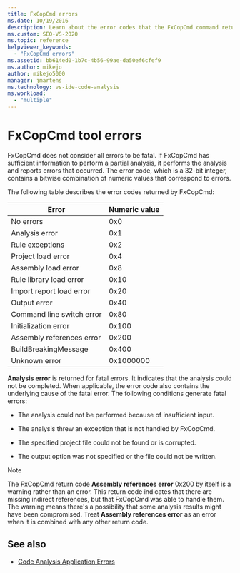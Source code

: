 ```yaml
---
title: FxCopCmd errors
ms.date: 10/19/2016
description: Learn about the error codes that the FxCopCmd command returns. See which type of error each code represents, and find out how to recognize fatal errors.
ms.custom: SEO-VS-2020
ms.topic: reference
helpviewer_keywords:
  - "FxCopCmd errors"
ms.assetid: bb614ed0-1b7c-4b56-99ae-da50ef6cfef9
ms.author: mikejo
author: mikejo5000
manager: jmartens
ms.technology: vs-ide-code-analysis
ms.workload:
  - "multiple"
---
```

# FxCopCmd tool errors

FxCopCmd does not consider all errors to be fatal. If FxCopCmd has sufficient information to perform a partial analysis, it performs the analysis and reports errors that occurred. The error code, which is a 32-bit integer, contains a bitwise combination of numeric values that correspond to errors.

The following table describes the error codes returned by FxCopCmd:

|Error|Numeric value|
|-----------|-------------------|
|No errors|0x0|
|Analysis error|0x1|
|Rule exceptions|0x2|
|Project load error|0x4|
|Assembly load error|0x8|
|Rule library load error|0x10|
|Import report load error|0x20|
|Output error|0x40|
|Command line switch error|0x80|
|Initialization error|0x100|
|Assembly references error|0x200|
|BuildBreakingMessage|0x400|
|Unknown error|0x1000000|

**Analysis error** is returned for fatal errors. It indicates that the analysis could not be completed. When applicable, the error code also contains the underlying cause of the fatal error. The following conditions generate fatal errors:

- The analysis could not be performed because of insufficient input.

- The analysis threw an exception that is not handled by FxCopCmd.

- The specified project file could not be found or is corrupted.

- The output option was not specified or the file could not be written.

> [!NOTE]
> The FxCopCmd return code **Assembly references error** 0x200 by itself is a warning rather than an error. This return code indicates that there are missing indirect references, but that FxCopCmd was able to handle them. The warning means there's a possibility that some analysis results might have been compromised. Treat **Assembly references error** as an error when it is combined with any other return code.

## See also

- [Code Analysis Application Errors](../code-quality/code-analysis-application-errors.md)
